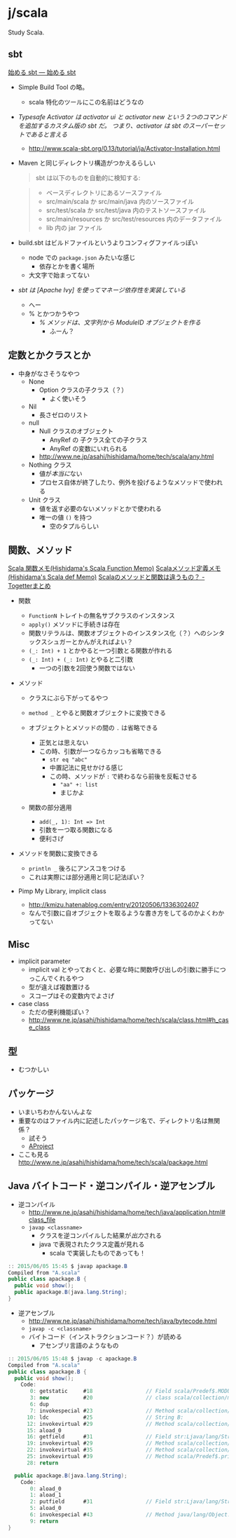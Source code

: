 j/scala
=======


Study Scala.


sbt
----

[始める sbt — 始める sbt](http://www.scala-sbt.org/0.13/tutorial/ja/index.html)

* Simple Build Tool の略。
  * scala 特化のツールにこの名前はどうなの
* *Typesafe Activator は activator ui と activator new という 2つのコマンドを追加するカスタム版の sbt だ。 つまり、activator は sbt のスーパーセットであると言える*
  * http://www.scala-sbt.org/0.13/tutorial/ja/Activator-Installation.html

* Maven と同じディレクトリ構造がつかえるらしい

  > sbt は以下のものを自動的に検知する:

  > * ベースディレクトリにあるソースファイル　
  > * src/main/scala か src/main/java 内のソースファイル
  > * src/test/scala か src/test/java 内のテストソースファイル
  > * src/main/resources か src/test/resources 内のデータファイル
  > * lib 内の jar ファイル


* build.sbt はビルドファイルというよりコンフィグファイルっぽい
  * node での `package.json` みたいな感じ
    * 依存とかを書く場所
  * 大文字で始まってない
* *sbt は [Apache Ivy] を使ってマネージ依存性を実装している*
  * へー
  * % とかつかうやつ
    * *% メソッドは、文字列から ModuleID オブジェクトを作る*
      * ふーん？


定数とかクラスとか
-------

* 中身がなさそうなやつ
  * None
    * Option クラスの子クラス（？）
      * よく使いそう
  * Nil
    * 長さゼロのリスト
  * null
    * Null クラスのオブジェクト
      * AnyRef の 子クラス全ての子クラス
      * AnyRef の変数にいれられる
    * http://www.ne.jp/asahi/hishidama/home/tech/scala/any.html
  * Nothing クラス
    * 値が*本当に*ない
    * プロセス自体が終了したり、例外を投げるようなメソッドで使われる
  * Unit クラス
    * 値を返す必要のないメソッドとかで使われる
    * 唯一の値 `()` を持つ
      * 空のタプルらしい



関数、メソッド
-----
[Scala 関数メモ(Hishidama's Scala Function Memo)](http://www.ne.jp/asahi/hishidama/home/tech/scala/function.html) [Scalaメソッド定義メモ(Hishidama's Scala def Memo)](http://www.ne.jp/asahi/hishidama/home/tech/scala/def.html) [Scalaのメソッドと関数は違うもの？ - Togetterまとめ](http://togetter.com/li/154007)

* 関数
  * `FunctionN` トレイトの無名サブクラスのインスタンス
  * `apply()` メソッドに手続きは存在
  * 関数リテラルは、関数オブジェクトのインスタンス化（？）へのシンタックスシュガーとかんがえればよい？
  * `(_: Int) + 1` とかやると一つ引数とる関数が作れる
  * `(_: Int) + (_: Int)` とやると二引数
    * 一つの引数を2回使う関数ではない

* メソッド
  * クラスにぶら下がってるやつ
  * `method _` とやると関数オブジェクトに変換できる
  * オブジェクトとメソッドの間の `.` は省略できる
    * 正気とは思えない
    * この時、引数が一つならカッコも省略できる
      * `str eq "abc"`
      * 中置記法に見せかける感じ
      * この時、メソッドが `:` で終わるなら前後を反転させる
        * `"aa" +: list`
        * まじかよ

  * 関数の部分適用
    * `add(_, 1): Int => Int`
    * 引数を一つ取る関数になる
    * 便利さげ
 
* メソッドを関数に変換できる
  * `println _` 後ろにアンスコをつける
  * これは実際には部分適用と同じ記法ぽい？

* Pimp My Library, implicit class
  * http://kmizu.hatenablog.com/entry/20120506/1336302407 
  * なんで引数に自オブジェクトを取るような書き方をしてるのかよくわかってない


Misc
-----

* implicit parameter
  * implicit val とやっておくと、必要な時に関数呼び出しの引数に勝手につっこんでくれるやつ
  * 型が違えば複数置ける
  * スコープはその変数内でよさげ
* case class
  * ただの便利機能ぽい？
  * http://www.ne.jp/asahi/hishidama/home/tech/scala/class.html#h_case_class

型
----

* むつかしい


パッケージ
-------------

* いまいちわかんないんよな
* 重要なのはファイル内に記述したパッケージ名で、ディレクトリ名は無関係？
  * 試そう
  * [AProject](AProject)
* ここも見る http://www.ne.jp/asahi/hishidama/home/tech/scala/package.html



Java バイトコード・逆コンパイル・逆アセンブル
------------------

* 逆コンパイル
  * http://www.ne.jp/asahi/hishidama/home/tech/java/application.html#class_file
  * `javap <classname>`
    * クラスを逆コンパイルした結果が*出力*される
    * java で表現されたクラス定義が見れる
      * scala で実装したものであっても！

```java
:: 2015/06/05 15:45 $ javap apackage.B
Compiled from "A.scala"
public class apackage.B {
  public void show();
  public apackage.B(java.lang.String);
}
```

* 逆アセンブル
  * http://www.ne.jp/asahi/hishidama/home/tech/java/bytecode.html
  * `javap -c <classname>`
  * バイトコード（インストラクションコード？）が読める
    * アセンブリ言語のようなもの
 
```java
:: 2015/06/05 15:48 $ javap -c apackage.B
Compiled from "A.scala"
public class apackage.B {
  public void show();
    Code:
       0: getstatic     #18                 // Field scala/Predef$.MODULE$:Lscala/Predef$;
       3: new           #20                 // class scala/collection/mutable/StringBuilder
       6: dup
       7: invokespecial #23                 // Method scala/collection/mutable/StringBuilder."<init>":()V
      10: ldc           #25                 // String B:
      12: invokevirtual #29                 // Method scala/collection/mutable/StringBuilder.append:(Ljava/lang/Object;)Lscala/collection/mutable/StringBuilder;
      15: aload_0
      16: getfield      #31                 // Field str:Ljava/lang/String;
      19: invokevirtual #29                 // Method scala/collection/mutable/StringBuilder.append:(Ljava/lang/Object;)Lscala/collection/mutable/StringBuilder;
      22: invokevirtual #35                 // Method scala/collection/mutable/StringBuilder.toString:()Ljava/lang/String;
      25: invokevirtual #39                 // Method scala/Predef$.println:(Ljava/lang/Object;)V
      28: return

  public apackage.B(java.lang.String);
    Code:
       0: aload_0
       1: aload_1
       2: putfield      #31                 // Field str:Ljava/lang/String;
       5: aload_0
       6: invokespecial #43                 // Method java/lang/Object."<init>":()V
       9: return
}
```
